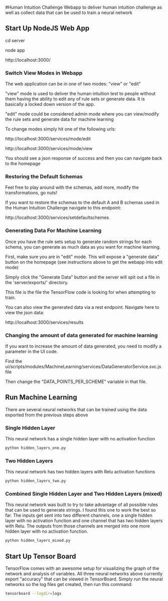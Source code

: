 #Human Intuition Challenge
Webapp to deliver human intuition challenge as well as collect data that can be used to train a neural network

## Start Up NodeJS Web App
cd server

node app

http://localhost:3000/

### Switch View Modes in Webapp

The web application can be in one of two modes: "view" or "edit"

"view" mode is used to deliver the human intuition test to people without them having the ability to edit any of rule sets or generate data. It is basically a locked down version of the app.

"edit" mode could be considered admin mode where you can view/modify the rule sets and generate data for machine learning

To change modes simply hit one of the following urls:

http://localhost:3000/services/mode/edit

http://localhost:3000/services/mode/view

You should see a json response of success and then you can navigate back to the homepage


### Restoring the Default Schemas

Feel free to play around with the schemas, add more, modify the transformations, go nuts!

If you want to restore the schemas to the default A and B schemas used in the Human Intuition Challenge navigate to this endpoint:

http://localhost:3000/services/setdefaultschemes


### Generating Data For Machine Learning

Once you have the rule sets setup to generate random strings for each schema, you can generate as much data as you want for machine learning.

First, make sure you are in "edit" mode. This will expose a "generate data" button on the homepage (see instructions above to get the webapp into edit mode)

Simply click the "Generate Data" button and the server will spit out a file in the 'server/exports/' directory.

This file is the file the TensorFlow code is looking for when attempting to train.

You can also view the generated data via a rest endpoint. Navigate here to view the json data:

http://localhost:3000/services/results


### Changing the amount of data generated for machine learning

If you want to increase the amount of data generated, you need to modify a parameter in the UI code.

Find the ui/scripts/modules/MachineLearning/services/DataGeneratorService.svc.js file

Then change the "DATA_POINTS_PER_SCHEME" variable in that file.


## Run Machine Learning

There are several neural networks that can be trained using the data exported from the previous steps above

### Single Hidden Layer

This neural network has a single hidden layer with no activation function

```bash
python hidden_layers_one.py
```

### Two Hidden Layers

This neural network has two hidden layers with Relu activation functions

```bash
python hidden_layers_two.py
```

### Combined Single Hidden Layer and Two Hidden Layers (mixed)

This neural network was built to try to take advantage of all possible rules that can be used to generate strings. I found this one to work the best so far. The inputs get sent into two different channels, one a single hidden layer with no activation function and one channel that has two hidden layers with Relu. The outputs from those channels are merged into one more hidden layer with no activation function.

```bash
python hidden_layers_mixed.py
```


## Start Up Tensor Board

TensorFlow comes with an awesome setup for visualizing the graph of the network and analysis of variables. All three neural networks above currently export "accuracy" that can be viewed in TensorBoard. Simply run the neural networks so the log files get created, then run this command:

```bash
tensorboard --logdir=logs
```




